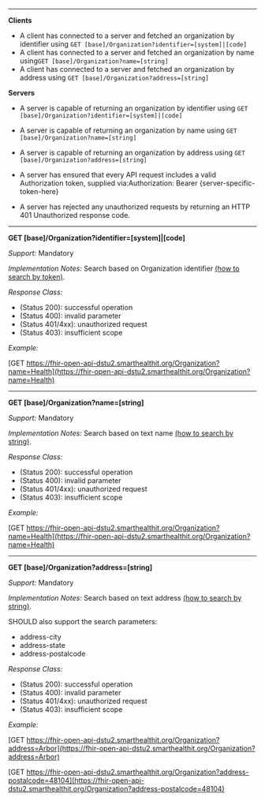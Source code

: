 



-------------------------

**Clients**

-  A client has connected to a server and fetched an organization by identifier using `GET [base]/Organization?identifier=[system]|[code]`
- A client has connected to a server and fetched an organization by name using`GET [base]/Organization?name=[string]`
- A client has connected to a server and fetched an organization by address using `GET [base]/Organization?address=[string]`


**Servers**

- A server is capable of returning an organization by identifier using `GET [base]/Organization?identifier=[system]|[code]`
- A server is capable of returning an organization by name using `GET [base]/Organization?name=[string]`
- A server is capable of returning an organization by address using `GET [base]/Organization?address=[string]`


-   A server has ensured that every API request includes a valid Authorization token, supplied via:Authorization: Bearer {server-specific-token-here}
-   A server has rejected any unauthorized requests by returning an HTTP 401 Unauthorized response code.

-----------

**GET [base]/Organization?identifier=[system]|[code]**

*Support:* Mandatory

*Implementation Notes:*  Search based on Organization identifier  [(how to search by token)].

*Response Class:*

-   (Status 200): successful operation
-   (Status 400): invalid parameter
-   (Status 401/4xx): unauthorized request
-   (Status 403): insufficient scope

*Example:*

[GET https://fhir-open-api-dstu2.smarthealthit.org/Organization?name=Health](https://fhir-open-api-dstu2.smarthealthit.org/Organization?name=Health)

-----------


**GET [base]/Organization?name=[string]**

*Support:* Mandatory

*Implementation Notes:* Search based on text name [(how to search by string)].

*Response Class:*

-   (Status 200): successful operation
-   (Status 400): invalid parameter
-   (Status 401/4xx): unauthorized request
-   (Status 403): insufficient scope

*Example:*

[GET https://fhir-open-api-dstu2.smarthealthit.org/Organization?name=Health](https://fhir-open-api-dstu2.smarthealthit.org/Organization?name=Health)

-----------


**GET [base]/Organization?address=[string]**

*Support:* Mandatory

*Implementation Notes:* Search based on text address [(how to search by string)].

SHOULD also support the search parameters:

- address-city
- address-state
- address-postalcode

*Response Class:*

-   (Status 200): successful operation
-   (Status 400): invalid parameter
-   (Status 401/4xx): unauthorized request
-   (Status 403): insufficient scope

*Example:*

[GET https://fhir-open-api-dstu2.smarthealthit.org/Organization?address=Arbor](https://fhir-open-api-dstu2.smarthealthit.org/Organization?address=Arbor)

[GET https://fhir-open-api-dstu2.smarthealthit.org/Organization?address-postalcode=48104](https://fhir-open-api-dstu2.smarthealthit.org/Organization?address-postalcode=48104)


  [(how to search by reference)]: http://hl7.org/fhir/search.html#reference
  [(how to search by token)]: http://hl7.org/fhir/search.html#token
 [(how to search by date)]: http://hl7.org/fhir/search.html#date
 [(how to search by string)]: http://hl7.org/fhir/search.html#string
